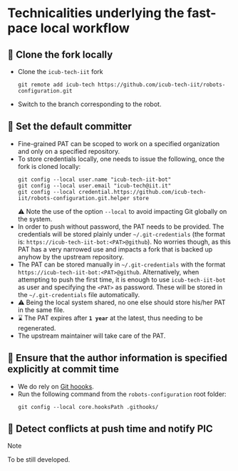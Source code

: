 Technicalities underlying the fast-pace local workflow
======================================================

## 🔲 Clone the fork locally
- Clone the ``icub-tech-iit`` fork
  ```console
  git remote add icub-tech https://github.com/icub-tech-iit/robots-configuration.git
  ```
- Switch to the branch corresponding to the robot.

## 🔲 Set the default committer
- Fine-grained PAT can be scoped to work on a specified organization and only on a specified repository.
- To store credentials locally, one needs to issue the following, once the fork is cloned locally:
  ```console
  git config --local user.name "icub-tech-iit-bot"
  git config --local user.email "icub-tech@iit.it"
  git config --local credential.https://github.com/icub-tech-iit/robots-configuration.git.helper store
  ```
  ⚠️ Note the use of the option `--local` to avoid impacting Git globally on the system.
- In order to push without password, the PAT needs to be provided. The credentials will be stored plainly under `~/.git-credentials` (the format is: `https://icub-tech-iit-bot:<PAT>@github`). No worries though, as this PAT has a very narrowed use and impacts a fork that is backed up anyhow by the upstream repository.
- The PAT can be stored manually in `~/.git-credentials` with the format `https://icub-tech-iit-bot:<PAT>@github`. Alternatively, when attempting to push the first time, it is enough to use `icub-tech-iit-bot` as user and specifying the `<PAT>` as password. These will be stored in the `~/.git-credentials` file automatically.
- ⚠️  Being the local system shared, no one else should store his/her PAT in the same file.
- ⌛ The PAT expires after **`1 year`** at the latest, thus needing to be regenerated.
- The upstream maintainer will take care of the PAT.

## 🔲 Ensure that the author information is specified explicitly at commit time
- We do rely on [Git hoooks](../.githooks).
- Run the following command  from the `robots-configuration` root folder:
  ```console
  git config --local core.hooksPath .githooks/
  ```

## 🔲 Detect conflicts at push time and notify PIC

> [!note]
> To be still developed.
